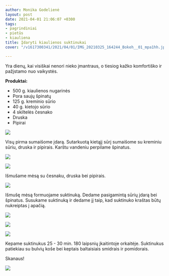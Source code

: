 ```yaml
---
author: Monika Godelienė
layout: post
date: 2021-04-01 21:06:07 +0300
tags:
- pagrindiniai
- pietūs
- kiauliena
title: Įdaryti kiaulienos suktinukai
cover: "/v1617300341/2021/04/01/IMG_20210325_164244_Bokeh__01_mpa1hh.jpg"

---
```

Yra dienų, kai visiškai nenori nieko įmantraus, o tiesiog kažko komfortiško ir pažįstamo nuo vaikystės. 

**Produktai:**

* 500 g. kiaulienos nugarinės
* Pora saujų špinatų
* 125 g. kreminio sūrio
* 40 g. kietojo sūrio
* 4 skiltelės česnako
* Druska
* Pipirai

![](https://res.cloudinary.com/monikagod/image/upload/v1617300345/2021/04/01/IMG_20210325_152039_Bokeh__01_rfc8ib.jpg)

Visų pirma sumaišome įdarą. Sutarkuotą kietąjį sūrį sumaišome su kreminiu sūriu, druska ir pipirais. Karštu vandeniu perpilame špinatus. 

![](https://res.cloudinary.com/monikagod/image/upload/v1617300346/2021/04/01/IMG_20210325_154055_Bokeh__01_jrsp1w.jpg)

![](https://res.cloudinary.com/monikagod/image/upload/v1617300344/2021/04/01/IMG_20210325_154235_Bokeh__01_uhx8g5.jpg)

Išmušame mėsą su česnaku, druska bei pipirais. 

![](https://res.cloudinary.com/monikagod/image/upload/v1617300346/2021/04/01/IMG_20210325_152540_Bokeh__01_xizh2s.jpg)

Išmušę mėsą formuojame suktinuką. Dedame pasigamintą sūrių įdarą bei špinatus. Susukame suktinuką ir dedame jį taip, kad suktinuko kraštas būtų nukreiptas į apačią.  
  
![](https://res.cloudinary.com/monikagod/image/upload/v1617300343/2021/04/01/IMG_20210325_154718_Bokeh__01_qw61kh.jpg)

![](https://res.cloudinary.com/monikagod/image/upload/v1617300341/2021/04/01/IMG_20210325_154918_Bokeh__01_tni8qv.jpg)

![](https://res.cloudinary.com/monikagod/image/upload/v1617300341/2021/04/01/IMG_20210325_155522_Bokeh__01__01_baeg37.jpg)

Kepame suktinukus 25 - 30 min. 180 laipsnių įkaitintoje orkaitėje. Suktinukus patiekiau su bulvių koše bei keptais baltaisiais smidrais ir pomidorais.

Skanaus!

![](https://res.cloudinary.com/monikagod/image/upload/v1617300341/2021/04/01/IMG_20210325_164244_Bokeh__01_mpa1hh.jpg)